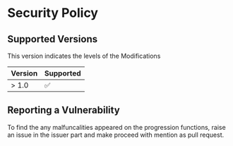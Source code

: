 # Security Policy

## Supported Versions

This version indicates the levels of the Modifications

| Version | Supported          |
| ------- | ------------------ |
| > 1.0   | :white_check_mark: |

## Reporting a Vulnerability

To find the any malfuncalities appeared on the progression functions, raise an issue in the issuer part and make proceed with mention as pull request. 
